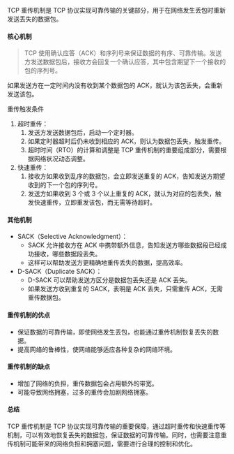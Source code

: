 TCP 重传机制是 TCP 协议实现可靠传输的关键部分，用于在网络发生丢包时重新发送丢失的数据包。

#### 核心机制

> TCP 使用确认应答（ACK）和序列号来保证数据的有序、可靠传输。发送方发送数据包后，接收方会回复一个确认应答，其中包含期望下一个接收的包的序列号。

如果发送方在一定时间内没有收到某个数据包的 ACK，就认为该包丢失，会重新发送该包。

重传触发条件

1. 超时重传：
   1. 发送方发送数据包后，启动一个定时器。
   2. 如果定时器超时后仍未收到相应的 ACK，则认为数据包丢失，触发重传。
   3. 超时时间（RTO）的计算和调整是 TCP 重传机制的重要组成部分，需要根据网络状况动态调整。
2. 快速重传：
   1. 接收方如果收到乱序的数据包，会立即发送重复的 ACK，告知发送方期望收到的下一个包的序列号。
   2. 发送方如果收到 3 个或 3 个以上重复的 ACK，就认为对应的包丢失，触发快速重传，立即重发该包，而无需等待超时。

#### 其他机制

- SACK（Selective Acknowledgment）：
  - SACK 允许接收方在 ACK 中携带额外信息，告知发送方哪些数据段已经成功接收，哪些数据段丢失。
  - 这样可以帮助发送方更精确地重传丢失的数据，提高效率。
- D-SACK（Duplicate SACK）：
  - D-SACK 可以帮助发送方区分是数据包丢失还是 ACK 丢失。
  - 如果发送方收到重复的 SACK，表明是 ACK 丢失，只需重传 ACK，无需重传数据包。

#### 重传机制的优点

- 保证数据的可靠传输，即使网络发生丢包，也能通过重传机制恢复丢失的数据。
- 提高网络的鲁棒性，使网络能够适应各种复杂的网络环境。

#### 重传机制的缺点

- 增加了网络的负担，重传数据包会占用额外的带宽。
- 可能导致网络拥塞，过多的重传会加剧网络拥塞。

#### 总结

TCP 重传机制是 TCP 协议实现可靠传输的重要保障，通过超时重传和快速重传等机制，可以有效地恢复丢失的数据包，保证数据的可靠传输。同时，也需要注意重传机制可能带来的网络负担和拥塞问题，需要进行合理的控制和优化。
